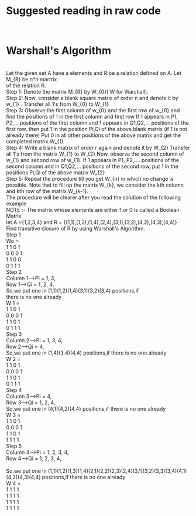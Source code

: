 # Suggested reading in raw code 
<br>
<h1>Warshall's Algorithm</h1>
<br>
Let the given set A have a elements and R be a relation defined on A. Let M_{R} be n*n martrix
<br>
of the relation R. 
<br>
Step 1: Denote the matrix M_{R} by W_{0}( W for Warshall).
<br>
Step 2: Now, consider a blank square matrix of order n and denote it by w_{1} . Transfer all 1's
from W_{0} to W_{1}
<br>
Step 3: Observe the first column of w_{0} and the first row of w_{0} and find the positions of 1 in the first column and first row
If 1 appears in P1, P2,....positions of the first column and 1 appears in Q1,Q2,... positions of the first row, then put 1 in the position 
Pi,Qi of the above blank matrix (if 1 is not already there) 
Put 0 in all other positions of the above matrix and get the completed matrix W_{1} 
<br>
Step 4: Write a blank matrix of order r again and denote it by W_{2} Transfer all 1's from the matrix W_{1} to W_{2} 
Now, observe the second column of w_{1} and second row of w_{1}. If 1 appears in P1, P2,.... positions of the second column and in Q1,Q2,... positions of the second row, put 1 in the positions Pi,Qi  of the above matrix W_{2}
<br>
Step 5: Repeat the procedure till you get W_{n} in which no change is possible. Note that to fill up the matrix W_{k}, we consider the kth column and kth row of the matrix W_{k-1}.
<br>
The procedure will be clearer after you read the solution of the following example<br>
NOTE :- The matrix  whose elements are either 1 or 0 is called a Boolean Matrix<br>
let A ={1,2,3,4} and  R = {(1,1),(1,2),(1,4),(2,4),(3,1),(3,2),(4,2),(4,3),(4,4)}<br>
Find transitive closure of R by using Warshall's Algorithm.<br>
Step 1<br>
Wo =  <br>
 1 1 0 1 <br>
 0 0 0 1 <br>
 1 1 0 0 <br>
 0 1 1 1 <br>
Step 2 <br>
Column 1-->Pi = 1, 3, <br>
Row 1-->Qi = 1, 2, 4, <br>
So,we put one in (1,1)(1,2)(1,4)(3,1)(3,2)(3,4) positions,if <br>
there is no one already <br>
W 1 = <br>
 1 1 0 1 <br>
 0 0 0 1 <br>
 1 1 0 1 <br>
 0 1 1 1 <br>
Step 3 <br>
Column 2-->Pi = 1, 3, 4, <br>
Row 2-->Qi = 4, <br>
So,we put one in (1,4)(3,4)(4,4) positions,if there is no one already <br>
W 2 = <br>
 1 1 0 1 <br>
 0 0 0 1 <br>
 1 1 0 1 <br>
 0 1 1 1 <br>
Step 4 <br>
Column 3-->Pi = 4,
<br> Row 3-->Qi = 1, 2, 4, <br>
So,we put one in (4,1)(4,2)(4,4) positions,if there is no one already <br>
W 3 = <br>
 1 1 0 1 <br>
 0 0 0 1 <br>
 1 1 0 1 <br>
 1 1 1 1 <br>
Step 5 <br>
Column 4-->Pi = 1, 2, 3, 4,<br>
Row 4-->Qi = 1, 2, 3, 4,<br>
<br>So,we put one in (1,1)(1,2)(1,3)(1,4)(2,1)(2,2)(2,3)(2,4)(3,1)(3,2)(3,3)(3,4)(4,1)(4,2)(4,3)(4,4) positions,if there is no one already
<br>W 4 = <br>
 1 1 1 1 <br>
 1 1 1 1 <br>
 1 1 1 1 <br>
 1 1 1 1 <br>
